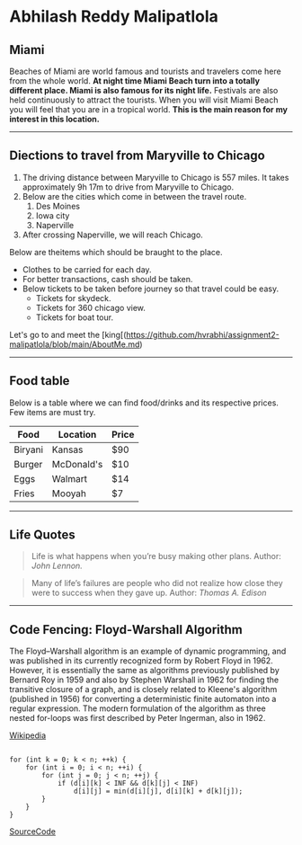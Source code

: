 # Abhilash Reddy Malipatlola

## Miami

Beaches of Miami are world famous and tourists and travelers come here from the whole world. **At night time Miami Beach turn into a totally different place. Miami is also famous for its night life.** Festivals are also held continuously to attract the tourists. When you will visit Miami Beach you will feel that you are in a tropical world. **This is the main reason for my interest in this location.**

****
## Diections to travel from Maryville to Chicago

1. The driving distance between Maryville to Chicago is 557 miles. It takes approximately 9h 17m to drive from Maryville to Chicago.
2. Below are the cities which come in between the travel route.
    1. Des Moines
    2. Iowa city
    3. Naperville
3. After crossing Naperville, we will reach Chicago.


Below are theitems which should be braught to the place.
* Clothes to be carried for each day. 
* For better transactions, cash should be taken.
* Below tickets to be taken before journey so that travel could be easy.
    * Tickets for skydeck.
    * Tickets for 360 chicago view.
    * Tickets for boat tour.

Let's go to and meet the [king[(https://github.com/hvrabhi/assignment2-malipatlola/blob/main/AboutMe.md)


---

## Food table

Below is a table where we can find food/drinks and its respective prices. Few items are must try.

| Food | Location | Price|
| --- | --- | --- |
| Biryani | Kansas | $90 |
| Burger | McDonald's | $10 |
| Eggs | Walmart | $14 |
| Fries | Mooyah | $7 |

---

## Life Quotes

> Life is what happens when you’re busy making other plans. Author: *John Lennon.*

> Many of life’s failures are people who did not realize how close they were to success when they gave up. Author: *Thomas A. Edison*

---

## Code Fencing: Floyd-Warshall Algorithm

The Floyd–Warshall algorithm is an example of dynamic programming, and was published in its currently recognized form by Robert Floyd in 1962. However, it is essentially the same as algorithms previously published by Bernard Roy in 1959 and also by Stephen Warshall in 1962 for finding the transitive closure of a graph, and is closely related to Kleene's algorithm (published in 1956) for converting a deterministic finite automaton into a regular expression. The modern formulation of the algorithm as three nested for-loops was first described by Peter Ingerman, also in 1962.

[Wikipedia](https://en.wikipedia.org/wiki/Floyd%E2%80%93Warshall_algorithm)

~~~

for (int k = 0; k < n; ++k) {
    for (int i = 0; i < n; ++i) {
        for (int j = 0; j < n; ++j) {
            if (d[i][k] < INF && d[k][j] < INF)
                d[i][j] = min(d[i][j], d[i][k] + d[k][j]); 
        }
    }
}

~~~

[SourceCode](https://cp-algorithms.com/graph/all-pair-shortest-path-floyd-warshall.html)